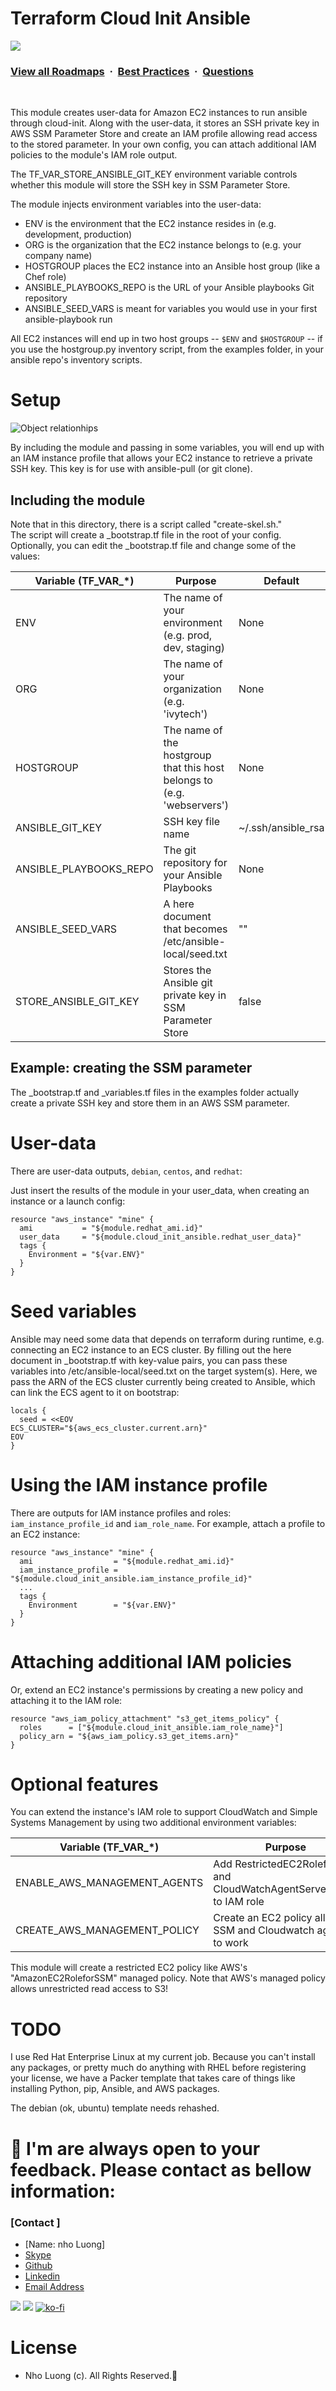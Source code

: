 # Terraform Cloud Init Ansible

![](https://i.imgur.com/waxVImv.png)
### [View all Roadmaps](https://github.com/nholuongut/all-roadmaps) &nbsp;&middot;&nbsp; [Best Practices](https://github.com/nholuongut/all-roadmaps/blob/main/public/best-practices/) &nbsp;&middot;&nbsp; [Questions](https://www.linkedin.com/in/nholuong/)
<br/>

This module creates user-data for Amazon EC2 instances to run ansible through cloud-init.
Along with the user-data, it stores an SSH private key in AWS SSM Parameter Store and 
create an IAM profile allowing read access to the stored parameter.  In your own config,
you can attach additional IAM policies to the module's IAM role output.

The TF\_VAR\_STORE\_ANSIBLE\_GIT\_KEY environment variable controls whether this module will
store the SSH key in SSM Parameter Store.

The module injects environment variables into the user-data:

* ENV is the environment that the EC2 instance resides in (e.g. development, production)
* ORG is the organization that the EC2 instance belongs to (e.g. your company name)
* HOSTGROUP places the EC2 instance into an Ansible host group (like a Chef role)
* ANSIBLE\_PLAYBOOKS\_REPO is the URL of your Ansible playbooks Git repository
* ANSIBLE\_SEED\_VARS is meant for variables you would use in your first ansible-playbook run

All EC2 instances will end up in two host groups -- `$ENV` and `$HOSTGROUP` -- if you use the
hostgroup.py inventory script, from the examples folder, in your ansible repo's inventory scripts.

# Setup

![Object relationhips](docs/cloud-init-modules.png)

By including the module and passing in some variables, you will end up with an IAM instance
profile that allows your EC2 instance to retrieve a private SSH key.  This key is for use
with ansible-pull (or git clone). 

## Including the module

Note that in this directory, there is a script called "create-skel.sh."  
The script will create a \_bootstrap.tf file in the root of your config.
Optionally, you can edit the \_bootstrap.tf file and change some of the values:

| Variable (TF\_VAR\_\*)          | Purpose                                                                 | Default             |
|---------------------------------|-------------------------------------------------------------------------|---------------------|
| ENV                             | The name of your environment (e.g. prod, dev, staging)                  | None                |
| ORG                             | The name of your organization (e.g. 'ivytech')                          | None                |
| HOSTGROUP                       | The name of the hostgroup that this host belongs to (e.g. 'webservers') | None                |
| ANSIBLE\_GIT\_KEY               | SSH key file name                                                       | ~/.ssh/ansible\_rsa |
| ANSIBLE\_PLAYBOOKS\_REPO        | The git repository for your Ansible Playbooks                           | None                |
| ANSIBLE\_SEED\_VARS             | A here document that becomes /etc/ansible-local/seed.txt                | ""                  |
| STORE\_ANSIBLE\_GIT\_KEY        | Stores the Ansible git private key in SSM Parameter Store               | false               |

## Example: creating the SSM parameter

The \_bootstrap.tf and \_variables.tf files in the examples folder actually create a private SSH key and store them
in an AWS SSM parameter.

# User-data

There are user-data outputs, `debian`, `centos`, and `redhat`:

Just insert the results of the module in your user_data, when creating an instance or a launch config:

```
resource "aws_instance" "mine" {
  ami           = "${module.redhat_ami.id}"
  user_data     = "${module.cloud_init_ansible.redhat_user_data}"
  tags {
    Environment = "${var.ENV}"
  }
}
```

# Seed variables

Ansible may need some data that depends on terraform during runtime, e.g. connecting an EC2
instance to an ECS cluster.  By filling out the here document in \_bootstrap.tf with 
key-value pairs, you can pass these variables into /etc/ansible-local/seed.txt on the 
target system(s).  Here, we pass the ARN of the ECS cluster currently being created to
Ansible, which can link the ECS agent to it on bootstrap:

```
locals {
  seed = <<EOV
ECS_CLUSTER="${aws_ecs_cluster.current.arn}"
EOV
}
```

# Using the IAM instance profile

There are outputs for IAM instance profiles and roles: `iam_instance_profile_id` and `iam_role_name`.
For example, attach a profile to an EC2 instance:

```
resource "aws_instance" "mine" {
  ami                  = "${module.redhat_ami.id}"
  iam_instance_profile = "${module.cloud_init_ansible.iam_instance_profile_id}"
  ...
  tags {
    Environment        = "${var.ENV}"
  }
}
```

# Attaching additional IAM policies

Or, extend an EC2 instance's permissions by creating a new policy and attaching it to the IAM role:

```
resource "aws_iam_policy_attachment" "s3_get_items_policy" {
  roles      = ["${module.cloud_init_ansible.iam_role_name}"]
  policy_arn = "${aws_iam_policy.s3_get_items.arn}"
}
```

# Optional features

You can extend the instance's IAM role to support CloudWatch and Simple Systems Management by using
two additional environment variables:

| Variable (TF\_VAR\_\*)          | Purpose                                                                 | Default             |
|---------------------------------|-------------------------------------------------------------------------|---------------------|
| ENABLE\_AWS\_MANAGEMENT\_AGENTS | Add RestrictedEC2RoleforSSM and CloudWatchAgentServerPolicy to IAM role | true                |
| CREATE\_AWS\_MANAGEMENT\_POLICY | Create an EC2 policy allowing SSM and Cloudwatch agents to work         | false               |

This module will create a restricted EC2 policy like AWS's "AmazonEC2RoleforSSM" managed
policy.  Note that AWS's managed policy allows unrestricted read access to S3!

# TODO

I use Red Hat Enterprise Linux at my current job.  Because you can't install any packages, or 
pretty much do anything with RHEL before registering your license, we have a Packer template 
that takes care of things like installing Python, pip, Ansible, and AWS packages.

The debian (ok, ubuntu) template needs rehashed.

# 🚀 I'm are always open to your feedback.  Please contact as bellow information:
### [Contact ]
* [Name: nho Luong]
* [Skype](luongutnho_skype)
* [Github](https://github.com/nholuongut/)
* [Linkedin](https://www.linkedin.com/in/nholuong/)
* [Email Address](luongutnho@hotmail.com)

![](https://i.imgur.com/waxVImv.png)
![](Donate.png)
[![ko-fi](https://ko-fi.com/img/githubbutton_sm.svg)](https://ko-fi.com/nholuong)

# License
* Nho Luong (c). All Rights Reserved.🌟